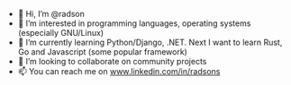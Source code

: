 - 👋 Hi, I’m @radson
- 👀 I’m interested in programming languages, operating systems (especially GNU/Linux)
- 🌱 I’m currently learning Python/Django, .NET. Next I want to learn Rust, Go and Javascript (some popular framework) 
- 💞️ I’m looking to collaborate on community projects 
- 📫 You can reach me on www.linkedin.com/in/radsons

<!---
radson/radson is a ✨ special ✨ repository because its `README.md` (this file) appears on your GitHub profile.
You can click the Preview link to take a look at your changes.
--->
